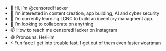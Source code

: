 - 👋 Hi, I’m @censoredHacker
- 👀 I’m interested in content creation, app building, AI and cyber security
- 🌱 I’m currently learning LCNC to build an inventory managment app.
- 💞️ I’m looking to collaborate on anything
- 📫 How to reach me censoredHacker on Instagram
- 😄 Pronouns: He/Him
- ⚡ Fun fact: I get into trouble fast, I get out of them even faster #cartman

<!---
censoredHacker/censoredHacker is a ✨ special ✨ repository because its `README.md` (this file) appears on your GitHub profile.
You can click the Preview link to take a look at your changes.
--->
